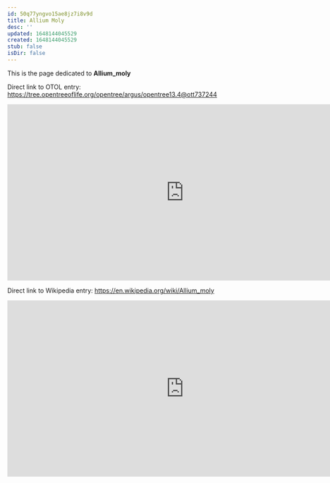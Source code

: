 ```yaml
---
id: 50q77yngvo15ae8jz7i8v9d
title: Allium Moly
desc: ''
updated: 1648144045529
created: 1648144045529
stub: false
isDir: false
---
```

This is the page dedicated to **Allium_moly**


Direct link to OTOL entry: https://tree.opentreeoflife.org/opentree/argus/opentree13.4@ott737244



<html>
    <body>
    <iframe src="https://tree.opentreeoflife.org/opentree/argus/opentree13.4@ott737244"
    width="800" height="400" frameborder="0" allowfullscreen> </iframe>
    </body>
</html>
    


Direct link to Wikipedia entry: https://en.wikipedia.org/wiki/Allium_moly



<html>
    <body>
    <iframe src="https://en.wikipedia.org/wiki/Allium_moly"
    width="800" height="400" frameborder="0" allowfullscreen> </iframe>
    </body>
</html>
    

